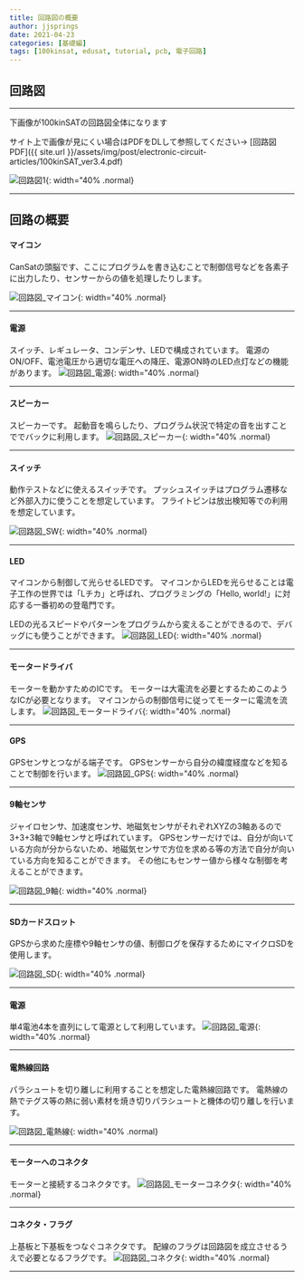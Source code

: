 ```yaml
---
title: 回路図の概要
author: jjsprings
date: 2021-04-23
categories: [基礎編]
tags: [100kinsat, edusat, tutorial, pcb, 電子回路]
---
```


## 回路図
---
下画像が100kinSATの回路図全体になります

サイト上で画像が見にくい場合はPDFをDLして参照してください→
[回路図PDF]({{ site.url }}/assets/img/post/electronic-circuit-articles/100kinSAT_ver3.4.pdf)

![回路図1](/assets/img/post/electronic-circuit-articles/100kinSAT_ver3.4.jpg){: width="40% .normal}



---
## 回路の概要



#### マイコン
CanSatの頭脳です、ここにプログラムを書き込むことで制御信号などを各素子に出力したり、センサーからの値を処理したりします。

![回路図_マイコン](/assets/img/post/electronic-circuit-articles/100kinSAT_ver3.4_microcomputer.jpg){: width="40% .normal}

---

#### 電源
スイッチ、レギュレータ、コンデンサ、LEDで構成されています。
電源のON/OFF、電池電圧から適切な電圧への降圧、電源ON時のLED点灯などの機能があります。
![回路図_電源](/assets/img/post/electronic-circuit-articles/100kinSAT_ver3.4_power.jpg){: width="40% .normal}

---

#### スピーカー
スピーカーです。
起動音を鳴らしたり、プログラム状況で特定の音を出すことででバックに利用します。
![回路図_スピーカー](/assets/img/post/electronic-circuit-articles/100kinSAT_ver3.4_buzzer.jpg){: width="40% .normal}

---

#### スイッチ
動作テストなどに使えるスイッチです。
プッシュスイッチはプログラム遷移など外部入力に使うことを想定しています。
フライトピンは放出検知等での利用を想定しています。

![回路図_SW](/assets/img/post/electronic-circuit-articles/100kinSAT_ver3.4_SW.jpg){: width="40% .normal}

---

#### LED
マイコンから制御して光らせるLEDです。
マイコンからLEDを光らせることは電子工作の世界では「Lチカ」と呼ばれ、プログラミングの「Hello, world!」に対応する一番初めの登竜門です。

LEDの光るスピードやパターンをプログラムから変えることができるので、デバッグにも使うことができます。
![回路図_LED](/assets/img/post/electronic-circuit-articles/100kinSAT_ver3.4_LED.jpg){: width="40% .normal}

---

#### モータードライバ
モーターを動かすためのICです。
モーターは大電流を必要とするためこのようなICが必要となります。
マイコンからの制御信号に従ってモーターに電流を流します。
![回路図_モータードライバ](/assets/img/post/electronic-circuit-articles/100kinSAT_ver3.4_moter_driver.jpg){: width="40% .normal}

---

#### GPS
GPSセンサとつながる端子です。
GPSセンサーから自分の緯度経度などを知ることで制御を行います。
![回路図_GPS](/assets/img/post/electronic-circuit-articles/100kinSAT_ver3.4_GPS.jpg){: width="40% .normal}

---

#### 9軸センサ
ジャイロセンサ、加速度センサ、地磁気センサがそれぞれXYZの3軸あるので3+3+3軸で9軸センサと呼ばれています。
GPSセンサーだけでは、自分が向いている方向が分からないため、地磁気センサで方位を求める等の方法で自分が向いている方向を知ることができます。
その他にもセンサー値から様々な制御を考えることができます。

![回路図_9軸](/assets/img/post/electronic-circuit-articles/100kinSAT_ver3.4_sensor.jpg){: width="40% .normal}

---

#### SDカードスロット
GPSから求めた座標や9軸センサの値、制御ログを保存するためにマイクロSDを使用します。

![回路図_SD](/assets/img/post/electronic-circuit-articles/100kinSAT_ver3.4_SD.jpg){: width="40% .normal}

---

#### 電源
単4電池4本を直列にして電源として利用しています。
![回路図_電源](/assets/img/post/electronic-circuit-articles/100kinSAT_ver3.4_bat.jpg){: width="40% .normal}

---

#### 電熱線回路
パラシュートを切り離しに利用することを想定した電熱線回路です。
電熱線の熱でテグス等の熱に弱い素材を焼き切りパラシュートと機体の切り離しを行います。

![回路図_電熱線](/assets/img/post/electronic-circuit-articles/100kinSAT_ver3.4_heat.jpg){: width="40% .normal}

---

#### モーターへのコネクタ
モーターと接続するコネクタです。
![回路図_モーターコネクタ](/assets/img/post/electronic-circuit-articles/100kinSAT_ver3.4_moter_con.jpg){: width="40% .normal}

---

#### コネクタ・フラグ
上基板と下基板をつなぐコネクタです。
配線のフラグは回路図を成立させるうえで必要となるフラグです。
![回路図_コネクタ](/assets/img/post/electronic-circuit-articles/100kinSAT_ver3.4_con.jpg){: width="40% .normal}

---



